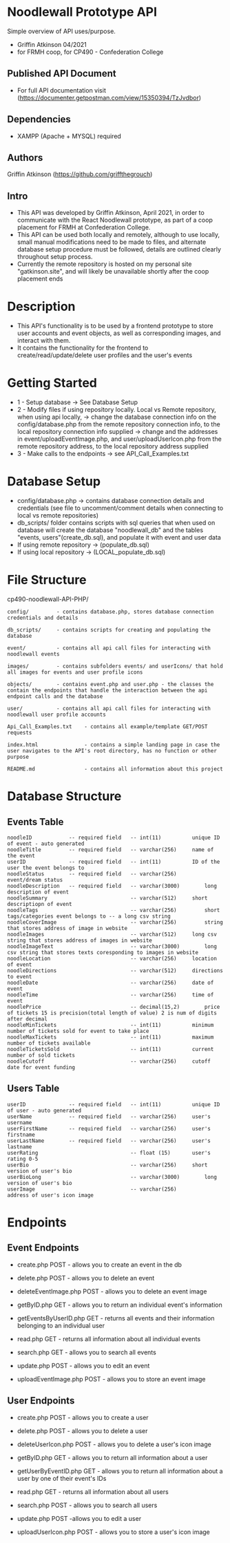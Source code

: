 # Noodlewall Prototype API
Simple overview of API uses/purpose.
* Griffin Atkinson 04/2021 
* for FRMH coop, for CP490 - Confederation College

## Published API Document
* For full API documentation visit (https://documenter.getpostman.com/view/15350394/TzJvdbor)

## Dependencies
* XAMPP (Apache + MYSQL) required

## Authors
Griffin Atkinson (https://github.com/griffthegrouch)

## Intro
* This API was developed by Griffin Atkinson, April 2021, in order to communicate with the React Noodlewall prototype, as part of a coop placement for FRMH at Confederation College.
* This API can be used both locally and remotely, although to use locally, small manual modifications need to be made to files, and alternate database setup procedure must be followed, details are outlined clearly throughout setup process.
* Currently the remote repository is hosted on my personal site "gatkinson.site", and will likely be unavailable shortly after the coop placement ends

# Description
* This API's functionality is to be used by a frontend prototype to store user accounts and event objects, as well as corresponding images, and interact with them. 
* It contains the functionality for the frontend to create/read/update/delete user profiles and the user's events

# Getting Started
* 1 - Setup database -> See Database Setup
* 2 - Modify files if using repository locally.
	Local vs Remote repository, when using api locally,
    	-> change the database connection info on the config/database.php from the remote repository connection info, to the local repository connection info supplied
    	-> change and the addresses in event/uploadEventImage.php, and user/uploadUserIcon.php from the remote repository address, to the local repository address supplied
* 3 - Make calls to the endpoints -> see API_Call_Examples.txt

# Database Setup
*   config/database.php -> contains database connection details and credentials (see file to uncomment/comment details when connecting to local vs remote repositories)
*   db_scripts/ folder contains scripts with sql queries that when used on database will create the database "noodlewall_db" and the tables "events, users"(create_db.sql), and populate it with event and user data 
*   If using remote repository -> (populate_db.sql)
*   If using local repository -> (LOCAL_populate_db.sql)

#  File Structure
cp490-noodlewall-API-PHP/

    config/         - contains database.php, stores database connection credentials and details

    db_scripts/     - contains scripts for creating and populating the database

    event/          - contains all api call files for interacting with noodlewall events

    images/         - contains subfolders events/ and userIcons/ that hold all images for events and user profile icons

    objects/        - contains event.php and user.php - the classes the contain the endpoints that handle the interaction between the api endpoint calls and the database

    user/           - contains all api call files for interacting with noodlewall user profile accounts

    Api_Call_Examples.txt    - contains all example/template GET/POST requests

    index.html               - contains a simple landing page in case the user navigates to the API's root directory, has no function or other purpose

    README.md                - contains all information about this project

#  Database Structure
##  Events Table

    noodleID            -- required field   -- int(11)			unique ID of event - auto generated
    noodleTitle         -- required field   -- varchar(256)		name of the event
    userID              -- required field   -- int(11)			ID of the user the event belongs to
    noodleStatus        -- required field   -- varchar(256)		event/dream status
    noodleDescription   -- required field   -- varchar(3000)		long description of event
    noodleSummary                           -- varchar(512)		short descriptiopn of event
    noodleTags                              -- varchar(256)     	short tags/categories event belongs to -- a long csv string
    noodleCoverImage                        -- varchar(256)     	string that stores address of image in website
    noodleImages                            -- varchar(512)		long csv string that stores address of images in website
    noodleImageText                         -- varchar(3000)		long csv string that stores texts coresponding to images in website
    noodleLocation                          -- varchar(256)		location of event
    noodleDirections                        -- varchar(512)		directions to event
    noodleDate                              -- varchar(256)		date of event
    noodleTime                              -- varchar(256)		time of event
    noodlePrice                             -- decimal(15,2)    	price of tickets 15 is precision(total length of value) 2 is num of digits after decimal
    noodleMinTickets                        -- int(11)			minimum number of tickets sold for event to take place
    noodleMaxTickets                        -- int(11)			maximum number of tickets available
    noodleTicketsSold                       -- int(11)			current number of sold tickets
    noodleCutoff                            -- varchar(256)		cutoff date for event funding

##   Users Table

    userID              -- required field   -- int(11)			unique ID of user - auto generated
    userName            -- required field   -- varchar(256)		user's username	
    userFirstName       -- required field   -- varchar(256)		user's firstname
    userLastName        -- required field   -- varchar(256)		user's lastname
    userRating                              -- float (15)		user's rating 0-5
    userBio                                 -- varchar(256)		short version of user's bio
    userBioLong                             -- varchar(3000)		long version of user's bio
    userImage                               -- varchar(256)     	address of user's icon image

#  Endpoints
## Event Endpoints
* create.php
    POST - allows you to create an event in the db

* delete.php
    POST - allows you to delete an event

* deleteEventImage.php
    POST - allows you to delete an event image

* getByID.php
    GET - allows you to return an individual event's information

* getEventsByUserID.php
    GET - returns all events and their information belonging to an individual user

* read.php
    GET - returns all information about all individual events

* search.php
    GET - allows you to search all events

* update.php
    POST - allows you to edit an event

* uploadEventImage.php
    POST - allows you to store an event image


## User Endpoints
* create.php
    POST - allows you to create a user

* delete.php
    POST - allows you to delete a user

* deleteUserIcon.php
    POST - allows you to delete a user's icon image

* getByID.php
    GET - allows you to return all information about a user

* getUserByEventID.php
    GET - allows you to return all information about a user by one of their event's IDs

* read.php
    GET - returns all information about all users

* search.php
    POST - allows you to search all users

* update.php
    POST -allows you to edit a user

* uploadUserIcon.php
    POST - allows you to store a user's icon image
